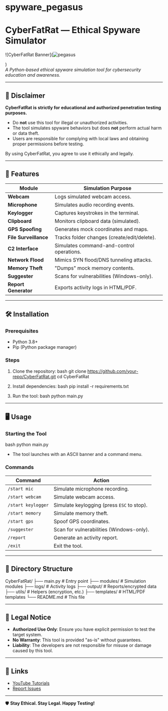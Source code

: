 # spyware_pegasus
# CyberFatRat — Ethical Spyware Simulator

![CyberFatRat Banner](![pegasus](https://github.com/user-attachments/assets/cd948369-8bde-4083-96d8-1dfd2189b884)

)  
*A Python-based ethical spyware simulation tool for cybersecurity education and awareness.*

---

## 📌 **Disclaimer**
**CyberFatRat is strictly for educational and authorized penetration testing purposes.**  
- Do **not** use this tool for illegal or unauthorized activities.  
- The tool simulates spyware behaviors but does **not** perform actual harm or data theft.  
- Users are responsible for complying with local laws and obtaining proper permissions before testing.  

By using CyberFatRat, you agree to use it ethically and legally.

---

## 🚀 **Features**
| Module               | Simulation Purpose                          |
|----------------------|---------------------------------------------|
| **Webcam**           | Logs simulated webcam access.               |
| **Microphone**       | Simulates audio recording events.           |
| **Keylogger**        | Captures keystrokes in the terminal.        |
| **Clipboard**        | Monitors clipboard data (simulated).        |
| **GPS Spoofing**     | Generates mock coordinates and maps.        |
| **File Surveillance**| Tracks folder changes (create/edit/delete). |
| **C2 Interface**     | Simulates command-and-control operations.   |
| **Network Flood**    | Mimics SYN flood/DNS tunneling attacks.     |
| **Memory Theft**     | "Dumps" mock memory contents.               |
| **Suggester**        | Scans for vulnerabilities (Windows-only).   |
| **Report Generator** | Exports activity logs in HTML/PDF.          |

---

## 🛠 **Installation**
### Prerequisites
- Python 3.8+
- Pip (Python package manager)

### Steps
1. Clone the repository:
   bash
   git clone https://github.com/your-repo/CyberFatRat.git
   cd CyberFatRat
   

2. Install dependencies:
   bash
   pip install -r requirements.txt
   

3. Run the tool:
   bash
   python main.py
   

---

## 🖥 **Usage**
### Starting the Tool
bash
python main.py

- The tool launches with an ASCII banner and a command menu.

### Commands
| Command               | Action                                      |
|-----------------------|---------------------------------------------|
| `/start mic`          | Simulate microphone recording.              |
| `/start webcam`       | Simulate webcam access.                     |
| `/start keylogger`    | Simulate keylogging (press `ESC` to stop).  |
| `/start memory`       | Simulate memory theft.                      |
| `/start gps`          | Spoof GPS coordinates.                      |
| `/suggester`          | Scan for vulnerabilities (Windows-only).    |
| `/report`             | Generate an activity report.                |
| `/exit`               | Exit the tool.                              |

---

## 📂 **Directory Structure**

CyberFatRat/
├── main.py                  # Entry point
├── modules/                 # Simulation modules
├── logs/                    # Activity logs
├── output/                  # Reports/encrypted data
├── utils/                   # Helpers (encryption, etc.)
├── templates/               # HTML/PDF templates
└── README.md                # This file


---

## 📜 **Legal Notice**
- **Authorized Use Only**: Ensure you have explicit permission to test the target system.  
- **No Warranty**: This tool is provided "as-is" without guarantees.  
- **Liability**: The developers are not responsible for misuse or damage caused by this tool.  

---

## 🔗 **Links**
- [YouTube Tutorials](https://youtube.com/@CyberFatRat)  
- [Report Issues](https://github.com/shivakumarande7/spyware_pegasus/issues)   

---

🛡 **Stay Ethical. Stay Legal. Happy Testing!**  



